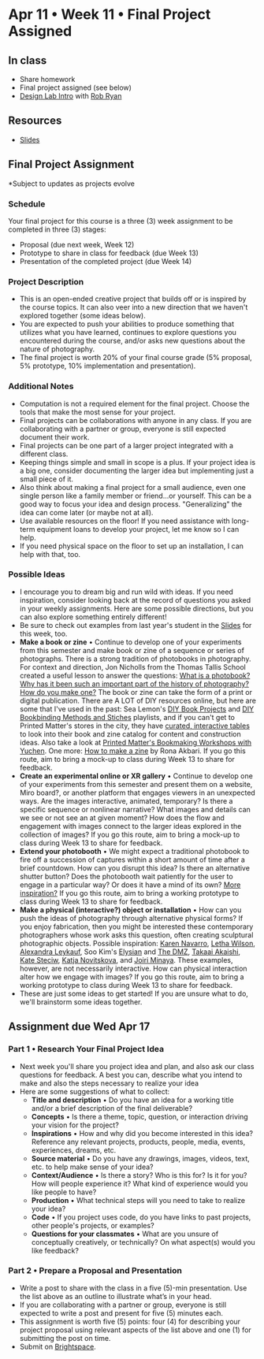 # Apr 11 • Week 11 • Final Project Assigned

## In class

- Share homework
- Final project assigned (see below)
- [Design Lab Intro](https://itp.nyu.edu/itp/design-lab/) with [Rob
    Ryan](https://itp.nyu.edu/itp/robert-ryan/)

## Resources

- [Slides](https://drive.google.com/drive/folders/1qIvZPNF94dAizOjOpymky5bexo8bdELj?usp=drive_link)

## Final Project Assignment

*Subject to updates as projects evolve

### Schedule

Your final project for this course is a three (3) week assignment to be completed in three (3) stages:

- Proposal (due next week, Week 12)
- Prototype to share in class for feedback (due Week 13)
- Presentation of the completed project (due Week 14)  

### Project Description

- This is an open-ended creative project that builds off or is inspired by the
  course topics. It can also veer into a new direction that we haven't explored
  together (some ideas below).
- You are expected to push your abilities to produce something that utilizes
  what you have learned, continues to explore questions you encountered during
  the course, and/or asks new questions about the nature of photography.
- The final project is worth 20% of your final course grade (5% proposal, 5%
  prototype, 10% implementation and presentation).

### Additional Notes

- Computation is not a required element for the final project. Choose the
    tools that make the most sense for your project.
- Final projects can be collaborations with anyone in any class. If you are
  collaborating with a partner or group, everyone is still expected document
  their work.
- Final projects can be one part of a larger project integrated with a different
  class.
- Keeping things simple and small in scope is a plus. If your project idea is a
  big one, consider documenting the larger idea but implementing just a small
  piece of it.
- Also think about making a final project for a small audience, even one single
  person like a family member or friend...or yourself. This can be a good way
  to focus your idea and design process. "Generalizing" the idea can come later (or maybe not at all).
- Use available resources on the floor! If you need assistance with long-term
  equipment loans to develop your project, let me know so I can help.
- If you need physical space on the floor to set up an installation, I can  help
  with that, too.

### Possible Ideas

- I encourage you to dream big and run wild with ideas. If you need inspiration,
  consider looking back at the record of questions you asked in your weekly
  assignments. Here are some possible directions, but you can also explore
  something entirely different!
- Be sure to check out examples from last year's student in the
  [Slides](https://drive.google.com/drive/folders/1qIvZPNF94dAizOjOpymky5bexo8bdELj?usp=drive_link)
  for this week, too.
- **Make a book or zine** • Continue to develop one of your experiments from
    this semester and make book or zine of a sequence or series of photographs.
    There is a strong tradition of photobooks in photography. For context and
    direction, Jon Nicholls from the Thomas Tallis School created a useful
    lesson to answer the questions: [What is a photobook? Why has it been such
    an important part of the history of photography? How do you make
    one?](https://www.photopedagogy.com/the-photobook.html) The book or zine can
    take the form of a print or digital publication. There are A LOT of DIY
    resources online, but here are some that I've used in the past: Sea Lemon's
    [DIY Book
    Projects](https://www.youtube.com/watch?v=OgejpUN_lrw&list=PL3AA6B7C8E6CE4AEF)
    and [DIY Bookbinding Methods and
    Stiches](https://www.youtube.com/watch?v=Lkk_MhXeaac&list=PL2F704E01F80BA1E9)
    playlists, and if you can't get to Printed Matter's stores in the city, they
    have [curated, interactive
    tables](https://www.printedmatter.org/catalog/tables) to look into their
    book and zine catalog for content and construction ideas. Also take a look
    at [Printed Matter's Bookmaking Workshops with
    Yuchen](https://www.youtube.com/watch?v=qqr2p3OC544&list=PLjeNjJjJ6og08Hn87gjrF2Koca9kq-DsI).
    One more: [How to make a
    zine](https://thecreativeindependent.com/guides/how-to-make-a-zine/) by Rona
    Akbari. If you go this route, aim to bring a mock-up to class during Week 13
    to share for feedback.
- **Create an experimental online or XR gallery** • Continue to develop one of
    your experiments from this semester and present them on a website, Miro
    board?, or another platform that engages viewers in an unexpected ways. Are
    the images interactive, animated, temporary? Is there a specific sequence or
    nonlinear narrative? What images and details can we see or not see an at
    given moment? How does the flow and engagement with images connect to the
    larger ideas explored in the collection of images? If you go this route, aim
    to bring a mock-up to class during Week 13 to share for feedback.
- **Extend your photobooth** • We might expect a traditional photobook
    to fire off a succession of captures within a short amount of time after a
    brief countdown. How can you disrupt this idea? Is there an alternative
    shutter button? Does the photobooth wait patiently for the user to engage in
    a particular way? Or does it have a mind of its own? [More
    inspiration?](https://www.rencontres-arles.com/en/expositions/view/700/shoot)
    If you go this route, aim to bring a working prototype to class during Week
    13 to share for feedback.
- **Make a physical (interactive?) object or installation** • How can you push
    the ideas of photography through alternative physical forms? If you enjoy
    fabrication, then you might be interested these contemporary photographers
    whose work asks this question, often creating sculptural photographic
    objects. Possible inspiration: [Karen
    Navarro](https://www.karennavarroph.com/the-constructed-self), [Letha
    Wilson](https://www.lethaprojects.com/), [Alexandra
    Leykauf](https://www.instagram.com/alexandra_leykauf/?hl=en), Soo Kim's
    [Elysian](https://www.sookim.org/elysian/jb55tbno809a57na6w0ory2nystqgk) and
    [The DMZ](https://www.sookim.org/#/the-dmz/), [Takaai
    Akaishi](http://takaakiakaishi.com/installation%20views/installation%20view15.html),
    [Kate Steciw](https://higherpictures.com/artists/kate-steciw/), [Katja
    Novitskova](https://www.katjanovi.net/), and [Joiri
    Minaya](http://www.joiriminaya.com/dominicanwomengooglesearch). These
    examples, however, are not necessarily interactive. How can physical
    interaction alter how we engage with images? If you go this route, aim to
    bring a working prototype to class during Week 13 to share for feedback.
- These are just some ideas to get started! If you are unsure what to do, we'll
  brainstorm some ideas together.

## Assignment due Wed Apr 17

### Part 1 • Research Your Final Project Idea

- Next week you'll share you project idea and plan, and also ask our class
  questions for feedback. A best you can, describe what you intend to make and also the steps necessary to realize your idea
- Here are some suggestions of what to collect:
  - **Title and description** • Do you have an idea for a working title and/or a brief description of the final deliverable?
  - **Concepts** • Is there a theme, topic, question, or interaction driving
    your vision for the project?
  - **Inspirations** • How and why did you become interested in this idea?
    Reference any relevant projects, products, people, media, events,
    experiences, dreams, etc.
  - **Source material** • Do you have any drawings, images, videos, text, etc.
    to help make sense of your idea?
  - **Context/Audience** • Is there a story? Who is this for? Is it for you? How
    will people experience it? What kind of experience would you like people to
    have?
  - **Production** • What technical steps will you need to take to realize your
    idea?
  - **Code** • If you project uses code, do you have links to past projects,
    other people's projects, or examples?
  - **Questions for your classmates** • What are you unsure of conceptually
    creatively, or technically? On what aspect(s) would you like feedback?
  
### Part 2 • Prepare a Proposal and Presentation

- Write a post to share with the class in a five (5)-min presentation. Use
  the list above as an outline to illustrate what’s in your head.
- If you are collaborating with a partner or group, everyone is still expected
  to write a post and present for five (5) minutes each.
- This assignment is worth five (5) points: four (4) for describing your project
  proposal using relevant aspects of the list above and one (1) for submitting
  the post on time.
- Submit on
  [Brightspace](https://brightspace.nyu.edu/d2l/home/344680).
